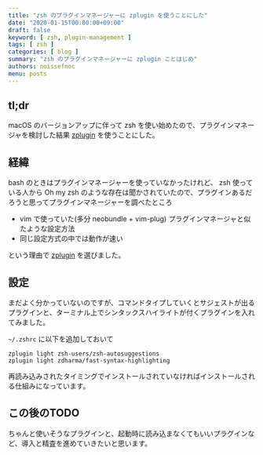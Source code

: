 ```yaml
---
title: "zsh のプラグインマネージャーに zplugin を使うことにした"
date: "2020-01-15T00:00:00+09:00"
draft: false
keyword: [ zsh, plugin-management ]
tags: [ zsh ]
categories: [ blog ]
summary: "zsh のプラグインマネージャーに zplugin ことはじめ"
authors: noissefnoc
menu: posts
---
```


## tl;dr

macOS のバージョンアップに伴って zsh を使い始めたので、プラグインマネージャを検討した結果 [zplugin](https://github.com/zdharma/zplugin) を使うことにした。


## 経緯

bash のときはプラグインマネージャーを使っていなかったけれど、 zsh 使っている人から Oh my zsh のような存在は聞かされていたので、プラグインあるだろうと思ってプラグインマネージャーを調べたところ

* vim で使っていた(多分 neobundle + vim-plug) プラグインマネージャと似たような設定方法
* 同じ設定方式の中では動作が速い

という理由で [zplugin](https://github.com/zdharma/zplugin) を選びました。


## 設定

まだよく分かっていないのですが、コマンドタイプしていくとサジェストが出るプラグインと、ターミナル上でシンタックスハイライトが付くプラグインを入れてみました。

`~/.zshrc` に以下を追加しておいて

``` shell
zplugin light zsh-users/zsh-autosuggestions
zplugin light zdharma/fast-syntax-highlighting
```

再読み込みされたタイミングでインストールされていなければインストールされる仕組みになっています。


## この後のTODO

ちゃんと使いそうなプラグインと、起動時に読み込まなくてもいいプラグインなど、導入と精査を進めていきたいと思います。
